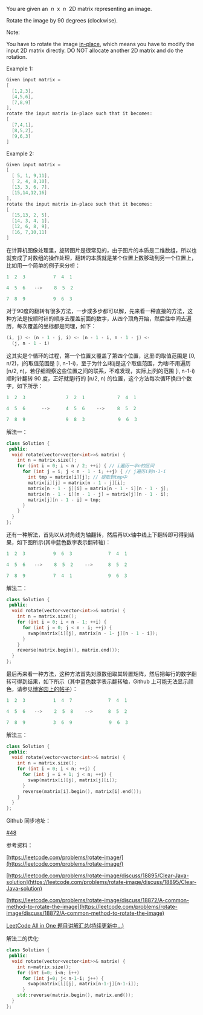 You are given an  _n_  x  _n_  2D matrix representing an image.

Rotate the image by 90 degrees (clockwise).

Note:

You have to rotate the image [in-place](https://en.wikipedia.org/wiki/In-place_algorithm), which means you have to modify the input 2D matrix directly. DO NOT allocate another 2D matrix and do the rotation.

Example 1:

```cpp
Given input matrix = 
[
  [1,2,3],
  [4,5,6],
  [7,8,9]
],
rotate the input matrix in-place such that it becomes:
[
  [7,4,1],
  [8,5,2],
  [9,6,3]
]
```

Example 2:

```cpp
Given input matrix =
[
  [ 5, 1, 9,11],
  [ 2, 4, 8,10],
  [13, 3, 6, 7],
  [15,14,12,16]
],
rotate the input matrix in-place such that it becomes:
[
  [15,13, 2, 5],
  [14, 3, 4, 1],
  [12, 6, 8, 9],
  [16, 7,10,11]
]
```

在计算机图像处理里，旋转图片是很常见的，由于图片的本质是二维数组，所以也就变成了对数组的操作处理，翻转的本质就是某个位置上数移动到另一个位置上，比如用一个简单的例子来分析：

```cpp
1  2  3　　　 　　 7  4  1　

4  5  6　　-->　　 8  5  2　　

7  8  9 　　　 　　9  6  3
```

对于90度的翻转有很多方法，一步或多步都可以解，先来看一种直接的方法，这种方法是按顺时针的顺序去覆盖前面的数字，从四个顶角开始，然后往中间去遍历，每次覆盖的坐标都是同理，如下：

```cpp
(i, j) <- (n - 1 - j, i) <- (n - 1 - i, n - 1 - j) <-
  (j, n - 1 - i)
```

这其实是个循环的过程，第一个位置又覆盖了第四个位置，这里i的取值范围是 [0, n/2)，j的取值范围是 [i, n-1-i)，至于为什么i和j是这个取值范围，为啥i不用遍历 [n/2, n)，若仔细观察这些位置之间的联系，不难发现，实际上j列的范围 [i, n-1-i) 顺时针翻转 90 度，正好就是i行的 [n/2, n) 的位置，这个方法每次循环换四个数字，如下所示：

```cpp
1  2  3               7  2  1            7  4  1

4  5  6      -->      4  5  6　　 -->  　 8  5  2　　

7  8  9               9  8  3　　　　   　 9  6  3
```

解法一：

```cpp
class Solution {
 public:
  void rotate(vector<vector<int>>& matrix) {
    int n = matrix.size();
    for (int i = 0; i < n / 2; ++i) { // i遍历一半n的区间
      for (int j = i; j < n - 1 - i; ++j) { // j遍历i到n-1-i
        int tmp = matrix[i][j]; // 提取到tmp中
        matrix[i][j] = matrix[n - 1 - j][i];
        matrix[n - 1 - j][i] = matrix[n - 1 - i][n - 1 - j];
        matrix[n - 1 - i][n - 1 - j] = matrix[j][n - 1 - i];
        matrix[j][n - 1 - i] = tmp;
      }
    }
  }
};
```

还有一种解法，首先以从对角线为轴翻转，然后再以x轴中线上下翻转即可得到结果，如下图所示(其中蓝色数字表示翻转轴)：

```cpp
1  2  3　　　 　　 9  6  3　　　　　     7  4  1

4  5  6　　-->　　 8  5  2　　 -->   　 8  5  2　　

7  8  9 　　　 　　7  4  1　　　　　     9  6  3
```

解法二：

```cpp
class Solution {
 public:
  void rotate(vector<vector<int>>& matrix) {
    int n = matrix.size();
    for (int i = 0; i < n - 1; ++i) {
      for (int j = 0; j < n - i; ++j) {
        swap(matrix[i][j], matrix[n - 1- j][n - 1 - i]);
      }
    }
    reverse(matrix.begin(), matrix.end());
  }
};
```

最后再来看一种方法，这种方法首先对原数组取其转置矩阵，然后把每行的数字翻转可得到结果，如下所示（其中蓝色数字表示翻转轴，Github 上可能无法显示颜色，请参见[博客园上的帖子](https://www.cnblogs.com/grandyang/p/4389572.html)）：

```cpp
1  2  3　　　 　　 1  4  7　　　　　     7  4  1

4  5  6　　-->　　 2  5  8　　 -->  　  8  5  2　　

7  8  9 　　　 　　3  6  9　　　　       9  6  3
```

解法三：

```cpp
class Solution {
 public:
  void rotate(vector<vector<int>>& matrix) {
    int n = matrix.size();
    for (int i = 0; i < n; ++i) {
      for (int j = i + 1; j < n; ++j) {
        swap(matrix[i][j], matrix[j][i]);
      }
      reverse(matrix[i].begin(), matrix[i].end());
    }
  }
};
```

Github 同步地址：

[#48](https://github.com/grandyang/leetcode/issues/48)

参考资料：

[https://leetcode.com/problems/rotate-image/](https://leetcode.com/problems/rotate-image/)

[https://leetcode.com/problems/rotate-image/discuss/18895/Clear-Java-solution](https://leetcode.com/problems/rotate-image/discuss/18895/Clear-Java-solution)

[https://leetcode.com/problems/rotate-image/discuss/18872/A-common-method-to-rotate-the-image](https://leetcode.com/problems/rotate-image/discuss/18872/A-common-method-to-rotate-the-image)

[LeetCode All in One 题目讲解汇总(持续更新中...)](http://www.cnblogs.com/grandyang/p/4606334.html)

解法二的优化:

```cpp
class Solution {
 public:
  void rotate(vector<vector<int>>& matrix) {
    int n=matrix.size();
    for (int i=0; i<n; i++)
      for (int j=0; j< n-1-i; j++) {
        swap(matrix[i][j], matrix[n-1-j][n-1-i]);
      }
    std::reverse(matrix.begin(), matrix.end());
  }
};
```